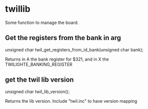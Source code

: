 # twillib

Some function to manage the board.

## Get the registers from the bank in arg

unsigned char twil_get_registers_from_id_bank(unsigned char bank);

Returns in A the bank register for $321, and in X the TWILIGHTE_BANKING_REGISTER

## get the twil lib version

unsigned char twil_lib_version();

Returns the lib version. Include "twil.inc" to have version mapping
